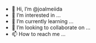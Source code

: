 - 👋 Hi, I’m @joalmeiida
- 👀 I’m interested in ...
- 🌱 I’m currently learning ...
- 💞️ I’m looking to collaborate on ...
- 📫 How to reach me ...

<!---
joalmeiida/joalmeiida is a ✨ special ✨ repository because its `README.md` (this file) appears on your GitHub profile.
You can click the Preview link to take a look at your changes.
--->
